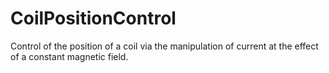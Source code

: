# CoilPositionControl
Control of the position of a coil via the manipulation of current at the effect of a constant magnetic field.
